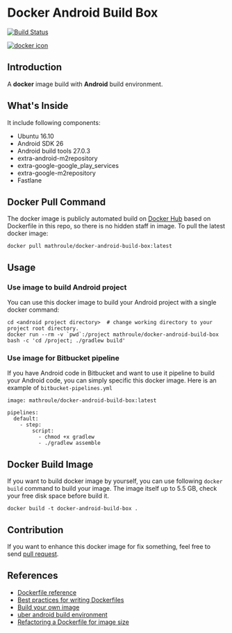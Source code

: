 # Docker Android Build Box


[![Build Status](https://travis-ci.org/mathroule/docker-android-build-box.svg?branch=master)](https://travis-ci.org/mathroule/docker-android-build-box)

[![docker icon](http://dockeri.co/image/mathroule/docker-android-build-box)](https://hub.docker.com/r/mathroule/docker-android-build-box/)


## Introduction

A **docker** image build with **Android** build environment.


## What's Inside

It include following components:

* Ubuntu 16.10
* Android SDK 26
* Android build tools 27.0.3
* extra-android-m2repository
* extra-google-google\_play\_services
* extra-google-m2repository
* Fastlane


## Docker Pull Command

The docker image is publicly automated build on [Docker Hub](https://hub.docker.com/r/mathroule/docker-android-build-box/) based on Dockerfile in this repo, so there is no hidden staff in image. To pull the latest docker image:

    docker pull mathroule/docker-android-build-box:latest


## Usage

### Use image to build Android project

You can use this docker image to build your Android project with a single docker command:

    cd <android project directory>  # change working directory to your project root directory.
    docker run --rm -v `pwd`:/project mathroule/docker-android-build-box bash -c 'cd /project; ./gradlew build'



### Use image for Bitbucket pipeline

If you have Android code in Bitbucket and want to use it pipeline to build your Android code, you can simply specific this docker image.
Here is an example of `bitbucket-pipelines.yml`

    image: mathroule/docker-android-build-box:latest

    pipelines:
      default:
        - step:
            script:
              - chmod +x gradlew
              - ./gradlew assemble


## Docker Build Image

If you want to build docker image by yourself, you can use following `docker build` command to build your image.
The image itself up to 5.5 GB, check your free disk space before build it.

    docker build -t docker-android-build-box .


## Contribution

If you want to enhance this docker image for fix something, feel free to send [pull request](https://github.com/mathroule/docker-android-build-box/pull/new/master).


## References

* [Dockerfile reference](https://docs.docker.com/engine/reference/builder/)
* [Best practices for writing Dockerfiles](https://docs.docker.com/engine/userguide/eng-image/dockerfile_best-practices/)
* [Build your own image](https://docs.docker.com/engine/getstarted/step_four/)
* [uber android build environment](https://hub.docker.com/r/uber/android-build-environment/)
* [Refactoring a Dockerfile for image size](https://blog.replicated.com/2016/02/05/refactoring-a-dockerfile-for-image-size/)
